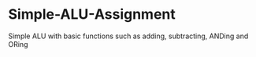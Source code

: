 # Simple-ALU-Assignment
Simple ALU with basic functions such as adding, subtracting, ANDing and ORing 
